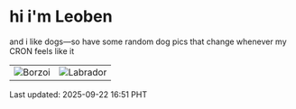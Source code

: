 # hi i'm Leoben

and i like dogs—so have some random dog pics that change whenever my CRON feels like it

|  |  |
|--------|----------|
| ![Borzoi](https://random-dog-vercel.vercel.app/api/random-borzoi?v=1758531093) | ![Labrador](https://random-dog-vercel.vercel.app/api/random-labrador?v=1758531093) |

Last updated: 2025-09-22 16:51 PHT

